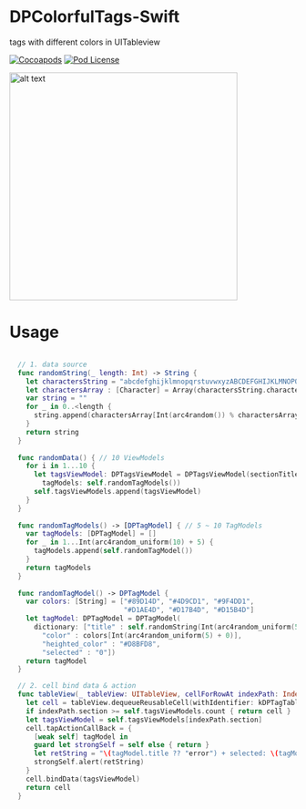 # DPColorfulTags-Swift
tags with different colors in UITableview

[![Cocoapods](https://img.shields.io/cocoapods/v/DPColorfulTags.svg)](http://cocoapods.org/?q=DPColorfulTags)
[![Pod License](http://img.shields.io/cocoapods/l/DPColorfulTags.svg)](https://github.com/HongliYu/DPColorfulTags-Swift/blob/master/LICENSE)

<img src="https://github.com/HongliYu/DPColorfulTags-Swift/blob/master/DPColorfulTags.png?raw=true" alt="alt text"  height="400">

# Usage

```  swift

  // 1. data source
  func randomString(_ length: Int) -> String {
    let charactersString = "abcdefghijklmnopqrstuvwxyzABCDEFGHIJKLMNOPQRSTUVWXYZ0123456789"
    let charactersArray : [Character] = Array(charactersString.characters)
    var string = ""
    for _ in 0..<length {
      string.append(charactersArray[Int(arc4random()) % charactersArray.count])
    }
    return string
  }
  
  func randomData() { // 10 ViewModels
    for i in 1...10 {
      let tagsViewModel: DPTagsViewModel = DPTagsViewModel(sectionTitle: "secton\(i)",
        tagModels: self.randomTagModels())
      self.tagsViewModels.append(tagsViewModel)
    }
  }
  
  func randomTagModels() -> [DPTagModel] { // 5 ~ 10 TagModels
    var tagModels: [DPTagModel] = []
    for _ in 1...Int(arc4random_uniform(10) + 5) {
      tagModels.append(self.randomTagModel())
    }
    return tagModels
  }
  
  func randomTagModel() -> DPTagModel {
    var colors: [String] = ["#89D14D", "#4D9CD1", "#9F4DD1",
                            "#D1AE4D", "#D17B4D", "#D15B4D"]
    let tagModel: DPTagModel = DPTagModel(
      dictionary: ["title" : self.randomString(Int(arc4random_uniform(5) + 10)), // 5 ~ 10 characters
        "color" : colors[Int(arc4random_uniform(5) + 0)],
        "heighted_color" : "#D8BFD8",
        "selected" : "0"])
    return tagModel
  }

  // 2. cell bind data & action
  func tableView(_ tableView: UITableView, cellForRowAt indexPath: IndexPath) -> UITableViewCell {
    let cell = tableView.dequeueReusableCell(withIdentifier: kDPTagTableViewCellReuseID, for: indexPath) as! DPTagTableViewCell
    if indexPath.section >= self.tagsViewModels.count { return cell }
    let tagsViewModel = self.tagsViewModels[indexPath.section]
    cell.tapActionCallBack = {
      [weak self] tagModel in
      guard let strongSelf = self else { return }
      let retString = "\(tagModel.title ?? "error") + selected: \(tagModel.selected ? "true" : "fasle")"
      strongSelf.alert(retString)
    }
    cell.bindData(tagsViewModel)
    return cell
  }

```